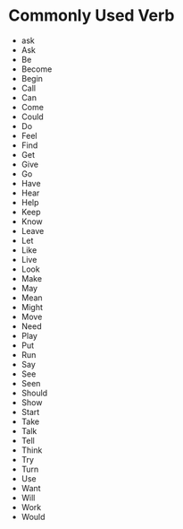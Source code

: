 # Commonly Used Verb
- ask
- Ask
- Be
- Become
- Begin
- Call
- Can
- Come
- Could
- Do
- Feel
- Find
- Get
- Give
- Go
- Have
- Hear
- Help
- Keep
- Know
- Leave
- Let
- Like
- Live
- Look
- Make
- May
- Mean
- Might
- Move
- Need
- Play
- Put
- Run
- Say
- See
- Seen
- Should
- Show
- Start
- Take
- Talk
- Tell
- Think
- Try
- Turn
- Use
- Want
- Will
- Work
- Would